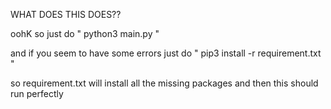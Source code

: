 WHAT DOES THIS DOES??

oohK so just do " python3 main.py "

and if you seem to have some errors just do  " pip3 install -r requirement.txt  " 

so requirement.txt will install all the missing packages and then this should run perfectly 


